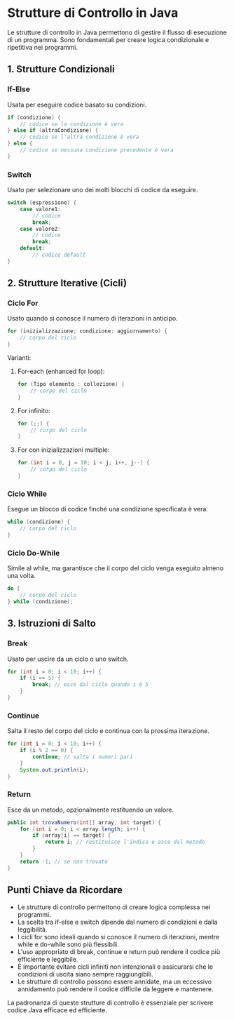 # Strutture di Controllo in Java

Le strutture di controllo in Java permettono di gestire il flusso di esecuzione di un programma. Sono fondamentali per creare logica condizionale e ripetitiva nei programmi.

## 1. Strutture Condizionali

### If-Else
Usata per eseguire codice basato su condizioni.

```java
if (condizione) {
    // codice se la condizione è vera
} else if (altraCondizione) {
    // codice se l'altra condizione è vera
} else {
    // codice se nessuna condizione precedente è vera
}
```

### Switch
Usato per selezionare uno dei molti blocchi di codice da eseguire.

```java
switch (espressione) {
    case valore1:
        // codice
        break;
    case valore2:
        // codice
        break;
    default:
        // codice default
}
```

## 2. Strutture Iterative (Cicli)

### Ciclo For
Usato quando si conosce il numero di iterazioni in anticipo.

```java
for (inizializzazione; condizione; aggiornamento) {
    // corpo del ciclo
}
```

Varianti:
1. For-each (enhanced for loop):
   ```java
   for (Tipo elemento : collezione) {
       // corpo del ciclo
   }
   ```

2. For infinito:
   ```java
   for (;;) {
       // corpo del ciclo
   }
   ```

3. For con inizializzazioni multiple:
   ```java
   for (int i = 0, j = 10; i < j; i++, j--) {
       // corpo del ciclo
   }
   ```

### Ciclo While
Esegue un blocco di codice finché una condizione specificata è vera.

```java
while (condizione) {
    // corpo del ciclo
}
```

### Ciclo Do-While
Simile al while, ma garantisce che il corpo del ciclo venga eseguito almeno una volta.

```java
do {
    // corpo del ciclo
} while (condizione);
```

## 3. Istruzioni di Salto

### Break
Usato per uscire da un ciclo o uno switch.

```java
for (int i = 0; i < 10; i++) {
    if (i == 5) {
        break; // esce dal ciclo quando i è 5
    }
}
```

### Continue
Salta il resto del corpo del ciclo e continua con la prossima iterazione.

```java
for (int i = 0; i < 10; i++) {
    if (i % 2 == 0) {
        continue; // salta i numeri pari
    }
    System.out.println(i);
}
```

### Return
Esce da un metodo, opzionalmente restituendo un valore.

```java
public int trovaNumero(int[] array, int target) {
    for (int i = 0; i < array.length; i++) {
        if (array[i] == target) {
            return i; // restituisce l'indice e esce dal metodo
        }
    }
    return -1; // se non trovato
}
```

## Punti Chiave da Ricordare

- Le strutture di controllo permettono di creare logica complessa nei programmi.
- La scelta tra if-else e switch dipende dal numero di condizioni e dalla leggibilità.
- I cicli for sono ideali quando si conosce il numero di iterazioni, mentre while e do-while sono più flessibili.
- L'uso appropriato di break, continue e return può rendere il codice più efficiente e leggibile.
- È importante evitare cicli infiniti non intenzionali e assicurarsi che le condizioni di uscita siano sempre raggiungibili.
- Le strutture di controllo possono essere annidate, ma un eccessivo annidamento può rendere il codice difficile da leggere e mantenere.

La padronanza di queste strutture di controllo è essenziale per scrivere codice Java efficace ed efficiente.